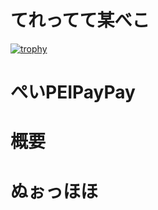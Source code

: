 # てれってて某べこ
[![trophy](https://github-profile-trophy.vercel.app/?username=githBEKO13ryo-ma&theme=onedark)](https://github.com/ryo-ma/github-profile-trophy)

# ぺいPEIPayPay

# 概要
# ぬぉっほほ
